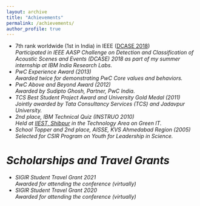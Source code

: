 ```yaml
---
layout: archive
title: "Achievements"
permalink: /achievements/
author_profile: true
---
```


<ul>
	<li> 7th rank worldwide (1st in India) in IEEE (<a href="http://dcase.community/challenge2018/task-bird-audio-detection-results">DCASE 2018</a>) <br>
		<i> Participated in IEEE AASP Challenge on Detection and Classification of Acoustic Scenes and Events (DCASE) 2018 as part of my summer internship at IBM India Research Labs.
	</li>
	<li> PwC Experience Award (2013) <br>
		<i> Awarded twice for demonstrating PwC Core values and behaviors. </i>
	</li>
	<li> PwC Above and Beyond Award (2012) <br>
		<i> Awarded by Sudipto Ghosh, Partner, PwC India. </i>
	</li>
	<li> TCS Best Student Project Award and University Gold Medal (2011) <br>
		<i> Jointly awarded by Tata Consultancy Services (TCS) and Jadavpur University. </i>
	</li>
	<li> 2nd place, IBM Technical Quiz (INSTRUO 2010) <br>
		<i> Held at <a href="https://www.iiests.ac.in/">IIEST, Shibpur</a> in the Technology Area on Green IT. </i>
	</li>
	<li> School Topper and 2nd place, AISSE, KVS Ahmedabad Region (2005) <br>
		<i> Selected for CSIR Program on Youth for Leadership in Science. </i>
	</li>
</ul>

Scholarships and Travel Grants
======

<ul>
	<li> SIGIR Student Travel Grant 2021 <br>
		<i> Awarded for attending the conference (virtually) </i>
	</li>
	<li> SIGIR Student Travel Grant 2020 <br>
		<i> Awarded for attending the conference (virtually) </i>
	</li>
</ul>